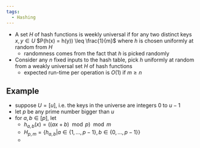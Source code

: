 ```yaml
---
tags:
  - Hashing
---
```

- A set $H$ of hash functions is weekly universal if for any two distinct keys $x,y \in U$ $P(h(x) = h(y)) \leq \frac{1}{m}$ where $h$ is chosen uniformly at random from $H$
	- randomness comes from the fact that $h$ is picked randomly
- Consider any $n$ fixed inputs to the hash table, pick $h$ uniformly at random from a weakly universal set $H$ of hash functions 
	- expected run-time per operation is $O(1)$ if $m \geq n$
## Example
- suppose $U=[u]$, i.e. the keys in the universe are integers $0$ to $u-1$
- let $p$ be any prime number bigger than $u$
- for $a,b \in [p]$, let
	- $h_{a,b}(x)=((ax+b)\mod p)\mod m$
	- $H_{p,m}=\{h_{a,b}|a \in \{1,...,p-1\},b \in \{0,...,p-1\}\}$
	- 